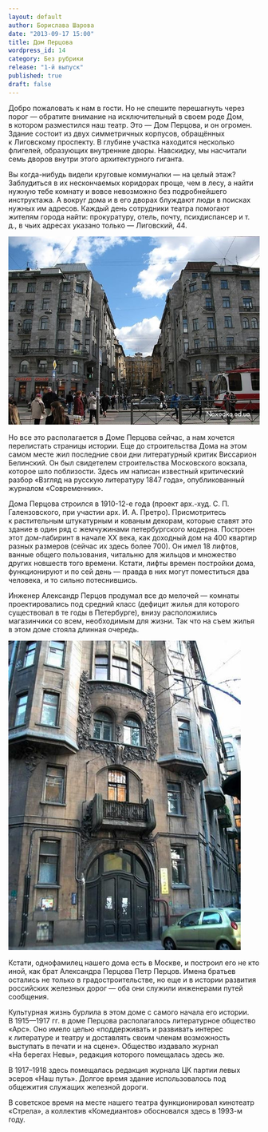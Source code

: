 ```yaml
---
layout: default
author: Борислава Шарова
date: "2013-09-17 15:00"
title: Дом Перцова
wordpress_id: 14
category: Без рубрики
release: "1-й выпуск"
published: true
draft: false
---
```


Добро пожаловать к нам в гости. Но не спешите перешагнуть через порог — обратите внимание на исключительный в своем роде Дом, в котором разместился наш театр. Это — Дом Перцова, и он огромен. Здание состоит из двух симметричных корпусов, обращённых к Лиговскому проспекту. В глубине участка находится несколько флигелей, образующих внутренние дворы. Навскидку, мы насчитали семь дворов внутри этого архитектурного гиганта.

Вы когда-нибудь видели круговые коммуналки — на целый этаж? Заблудиться в их нескончаемых коридорах проще, чем в лесу, а найти нужную тебе комнату и вовсе невозможно без подробнейшего инструктажа. А вокруг дома и в его дворах блуждают люди в поисках нужных им адресов. Каждый день сотрудники театра помогают жителям города найти: прокуратуру, отель, почту, психдиспансер и т. д., в чьих адресах указано только — Лиговский, 44.

![Театр «Комедианты» в доме Перцова](./dom-pertsova-1.jpg)

Но все это располагается в Доме Перцова сейчас, а нам хочется перелистать страницы истории. Еще до строительства Дома на этом самом месте жил последние свои дни литературный критик Виссарион Белинский. Он был свидетелем строительства Московского вокзала, которое шло поблизости. Здесь им написан известный критический разбор «Взгляд на русскую литературу 1847 года», опубликованный журналом «Современник».

Дома Перцова строился в 1910-12-е года (проект арх.-худ. С. П. Галензовского, при участии арх. И. А. Претро). Присмотритесь к растительным штукатурным и кованым декорам, которые ставят это здание в один ряд с жемчужинами петербургского модерна. Построен этот дом-лабиринт в начале ХХ века, как доходный дом на 400 квартир разных размеров (сейчас их здесь более 700). Он имел 18 лифтов, ванные общего пользования, читальню для жильцов и множество других новшеств того времени. Кстати, лифты времен постройки дома, функционируют и по сей день — правда в них могут поместиться два человека, и то сильно потеснившись.

Инженер Александр Перцов продумал все до мелочей — комнаты проектировались под средний класс (дефицит жилья для которого существовал в те годы в Петербурге), внизу расположились магазинчики со всем, необходимым для жизни. Так что на съем жилья в этом доме стояла длинная очередь.

![Служебный вход](./dom-pertsova-2.jpg)

Кстати, однофамилец нашего дома есть в Москве, и построил его не кто иной, как брат Александра Перцова Петр Перцов. Имена братьев остались не только в градостроительстве, но еще и в истории развития российских железных дорог — оба они служили инженерами путей сообщения.

Культурная жизнь бурлила в этом доме с самого начала его истории. В 1915—1917 гг. в доме Перцова располагалось литературное общество «Арс». Оно имело целью «поддерживать и развивать интерес к литературе и театру и доставлять своим членам возможность выступать в печати и на сцене». Общество издавало журнал «На берегах Невы», редакция которого помещалась здесь же.

В 1917–1918 здесь помещалась редакция журнала ЦК партии левых эсеров «Наш путь». Долгое время здание использовалось под общежития служащих железной дороги.

В советское время на месте нашего театра функционировал кинотеатр «Стрела», а коллектив «Комедиантов» обосновался здесь в 1993-м году.

[3]: ./dom-pertsova-3.jpg "Двор"